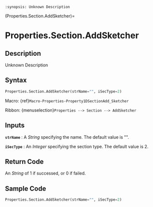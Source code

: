 ```{module} Properties.Section.AddSketcher()
:synopsis: Unknown Description
```

(Properties.Section.AddSketcher)=

# Properties.Section.AddSketcher

## Description

Unknown Description

## Syntax

```python
Properties.Section.AddSketcher(strName="", iSecType=2)
```

Macro: {ref}`Macro-Properties-Property1DSectionAdd_Sketcher`

Ribbon: {menuselection}`Properties --> Section --> AddSketcher`

## Inputs

**`strName`**
: A _String_ specifying the name. The default value is "".

**`iSecType`**
: An _Integer_ specifying the section type. The default value is 2.

## Return Code

An _String_ of 1 if successed, or 0 if failed.

## Sample Code

```python
Properties.Section.AddSketcher(strName="", iSecType=2)
```
